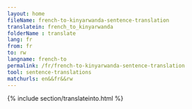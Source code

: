 ```yaml
---
layout: home
fileName: french-to-kinyarwanda-sentence-translation
translatein: french_to_kinyarwanda
folderName : translate
lang: fr
from: fr
to: rw
langname: french-to
permalink: /fr/french-to-kinyarwanda-sentence-translation
tool: sentence-translations
matchurls: en&&fr&&rw
---
```

{% include section/translateinto.html %}
